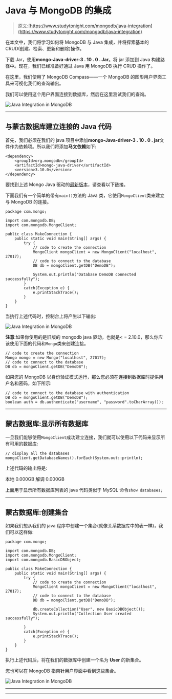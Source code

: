 # Java 与 MongoDB 的集成

> 原文:[https://www.studytonight.com/mongodb/java-integration](https://www.studytonight.com/mongodb/java-integration)

在本文中，我们将学习如何将 MongoDB 与 Java 集成，并将探索基本的 CRUD(创建、检索、更新和删除)操作。

下载 Jar，使用**mongo-Java-driver-3 . 10 . 0 . Jar**。将 jar 添加到 Java 构建路径中。现在，我们已经准备好通过 Java 用 MongoDB 执行 CRUD 操作了。

在这里，我们使用了 MongoDB Compass——一个 MongoDB 的图形用户界面工具来可视化我们的查询输出。

我们可以使用这个用户界面连接到数据库，然后在这里测试我们的查询。

![Java Integration in MongoDB](../Images/08ca4d4d78c20443bfc1c880a0bbaaa5.png)

* * *

## 与蒙古数据库建立连接的 Java 代码

首先，我们必须在我们的 java 项目中添加**mongo-Java-driver-3 . 10 . 0 . jar**文件作为依赖项。所以我们将添加**马文依赖**如下:

```
<dependency>
    <groupId>org.mongodb</groupId>
    <artifactId>mongo-java-driver</artifactId>
    <version>3.10.0</version>
</dependency>
```

要找到上述 Mongo Java 驱动的[最新版本](https://search.maven.org/classic/#search%7Cgav%7C1%7Cg%3A%22org.mongodb%22%20AND%20a%3A%22mongo-java-driver%22)，请查看以下链接。

下面我们有一个简单的带有`main()`方法的 Java 类，它使用`MongoClient`类来建立与 MongoDB 的连接。

```
package com.mongo;

import com.mongodb.DB; 
import com.mongodb.MongoClient; 

public class MakeConnection { 
	public static void main(String[] args) {
		try { 
			// code to create the connection
			MongoClient mongoClient = new MongoClient("localhost", 27017); 
			// code to connect to the database
			DB db = mongoClient.getDB("DemoDB");

			System.out.println("Database DemoDB connected successfully");
		} 
		catch(Exception e) { 
			e.printStackTrace(); 
		} 
	}
}
```

当执行上述代码时，控制台上将产生以下输出:

![Java Integration in MongoDB](../Images/d7db7617fd21c0e89279d82a850bd410.png)

**注意**:如果你使用的是旧版的 mongodb java 驱动，也就是< = 2.10.0，那么你应该使用下面的代码和`Mongo`类来创建连接。

```
// code to create the connection
Mongo mongo = new Mongo("localhost", 27017); 
// code to connect to the database
DB db = mongoClient.getDB("DemoDB"); 
```

如果您的 MongoDB 以身份验证模式运行，那么您必须在连接到数据库时提供用户名和密码，如下所示:

```
// code to connect to the database with authentication
DB db = mongoClient.getDB("DemoDB");
boolean auth = db.authenticate("username", "password".toCharArray()); 
```

* * *

## 蒙古数据库:显示所有数据库

一旦我们能够使用`MongoClient`成功建立连接，我们就可以使用以下代码来显示所有可用的数据库:

```
// display all the databases
mongoClient.getDatabaseNames().forEach(System.out::println); 
```

上述代码的输出将是:

本地 0.000GB 解调 0.000GB

上面用于显示所有数据库列表的 java 代码类似于 MySQL 命令`show databases;`

* * *

## 蒙古数据库:创建集合

如果我们想从我们的 java 程序中创建一个集合(就像关系数据库中的表一样)，我们可以这样做:

```
package com.mongo;

import com.mongodb.DB; 
import com.mongodb.MongoClient;
import com.mongodb.BasicDBObject; 

public class MakeConnection { 
	public static void main(String[] args) {
		try { 
			// code to create the connection
			MongoClient mongoClient = new MongoClient("localhost", 27017); 
			// code to connect to the database
			DB db = mongoClient.getDB("DemoDB");

			db.createCollection("User", new BasicDBObject());
			System.out.println("Collection User created successfully");

		} 
		catch(Exception e) { 
			e.printStackTrace(); 
		} 
	}
}
```

执行上述代码后，将在我们的数据库中创建一个名为 **User** 的新集合。

您也可以在 MongoDB 指南针用户界面中看到这些集合。

![Java Integration in MongoDB](../Images/c14c497847028daa03da247fc7efa152.png)

* * *

* * *